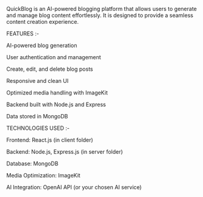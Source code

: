 QuickBlog is an AI-powered blogging platform that allows users to generate and manage blog content effortlessly. It is designed to provide a seamless content creation experience.

FEATURES :- 

AI-powered blog generation

User authentication and management

Create, edit, and delete blog posts

Responsive and clean UI

Optimized media handling with ImageKit

Backend built with Node.js and Express

Data stored in MongoDB


TECHNOLOGIES USED :-

Frontend: React.js (in client folder)

Backend: Node.js, Express.js (in server folder)

Database: MongoDB

Media Optimization: ImageKit

AI Integration: OpenAI API (or your chosen AI service)
